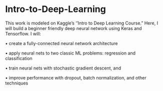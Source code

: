 # Intro-to-Deep-Learning

This work is modeled on Kaggle’s ‘’Intro to Deep Learning Course.” Here, I will build a beginner friendly deep neural network using Keras and Tensorflow. I will:

•	create a fully-connected neural network architecture

•	apply neural nets to two classic ML problems: regression and classification

•	train neural nets with stochastic gradient descent, and

•	improve performance with dropout, batch normalization, and other techniques
